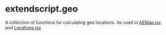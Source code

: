 extendscript.geo
================

A collection of functions for calculating geo locations. As used in [AEMap.jsx](http://aescripts.com/aemap/) and [Locations.jsx](http://aescripts.com/locations/)
